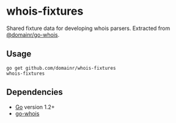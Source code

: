 # whois-fixtures

Shared fixture data for developing whois parsers. Extracted from [@domainr/go-whois](https://github.com/domainr/go-whois).

## Usage

```
go get github.com/domainr/whois-fixtures
whois-fixtures
```

## Dependencies

- [Go](http://golang.org/) version 1.2+
- [go-whois](https://github.com/domainr/go-whois)
